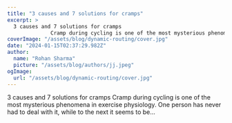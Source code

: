 ```yaml
---
title: "3 causes and 7 solutions for cramps"
excerpt: >
  3 causes and 7 solutions for cramps
              Cramp during cycling is one of the most mysterious phenomena in exercise physiology. One person has never had to deal with it, while to the next it seem
coverImage: "/assets/blog/dynamic-routing/cover.jpg"
date: "2024-01-15T02:37:29.982Z"
author:
  name: "Rohan Sharma"
  picture: "/assets/blog/authors/jj.jpeg"
ogImage:
  url: "/assets/blog/dynamic-routing/cover.jpg"
---
```


3 causes and 7 solutions for cramps
            Cramp during cycling is one of the most mysterious phenomena in exercise physiology. One person has never had to deal with it, while to the next it seems to be...